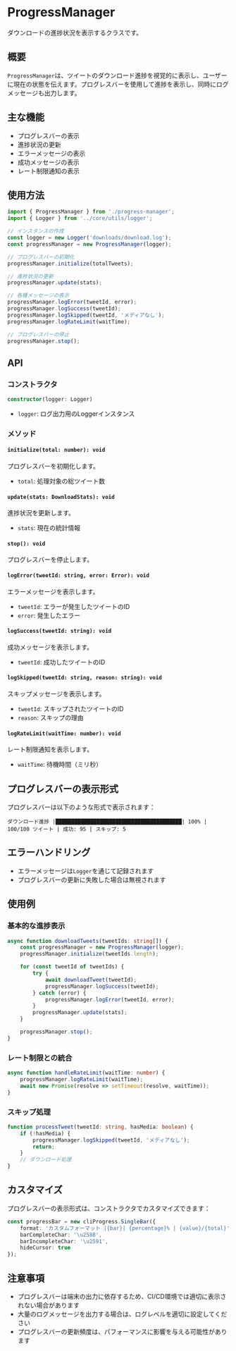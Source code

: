 # ProgressManager

ダウンロードの進捗状況を表示するクラスです。

## 概要

`ProgressManager`は、ツイートのダウンロード進捗を視覚的に表示し、ユーザーに現在の状態を伝えます。プログレスバーを使用して進捗を表示し、同時にログメッセージも出力します。

## 主な機能

- プログレスバーの表示
- 進捗状況の更新
- エラーメッセージの表示
- 成功メッセージの表示
- レート制限通知の表示

## 使用方法

```typescript
import { ProgressManager } from './progress-manager';
import { Logger } from '../core/utils/logger';

// インスタンスの作成
const logger = new Logger('downloads/download.log');
const progressManager = new ProgressManager(logger);

// プログレスバーの初期化
progressManager.initialize(totalTweets);

// 進捗状況の更新
progressManager.update(stats);

// 各種メッセージの表示
progressManager.logError(tweetId, error);
progressManager.logSuccess(tweetId);
progressManager.logSkipped(tweetId, 'メディアなし');
progressManager.logRateLimit(waitTime);

// プログレスバーの停止
progressManager.stop();
```

## API

### コンストラクタ

```typescript
constructor(logger: Logger)
```

- `logger`: ログ出力用のLoggerインスタンス

### メソッド

#### `initialize(total: number): void`

プログレスバーを初期化します。

- `total`: 処理対象の総ツイート数

#### `update(stats: DownloadStats): void`

進捗状況を更新します。

- `stats`: 現在の統計情報

#### `stop(): void`

プログレスバーを停止します。

#### `logError(tweetId: string, error: Error): void`

エラーメッセージを表示します。

- `tweetId`: エラーが発生したツイートのID
- `error`: 発生したエラー

#### `logSuccess(tweetId: string): void`

成功メッセージを表示します。

- `tweetId`: 成功したツイートのID

#### `logSkipped(tweetId: string, reason: string): void`

スキップメッセージを表示します。

- `tweetId`: スキップされたツイートのID
- `reason`: スキップの理由

#### `logRateLimit(waitTime: number): void`

レート制限通知を表示します。

- `waitTime`: 待機時間（ミリ秒）

## プログレスバーの表示形式

プログレスバーは以下のような形式で表示されます：

```
ダウンロード進捗 |████████████████████████████████████████| 100% | 100/100 ツイート | 成功: 95 | スキップ: 5
```

## エラーハンドリング

- エラーメッセージは`Logger`を通じて記録されます
- プログレスバーの更新に失敗した場合は無視されます

## 使用例

### 基本的な進捗表示

```typescript
async function downloadTweets(tweetIds: string[]) {
    const progressManager = new ProgressManager(logger);
    progressManager.initialize(tweetIds.length);

    for (const tweetId of tweetIds) {
        try {
            await downloadTweet(tweetId);
            progressManager.logSuccess(tweetId);
        } catch (error) {
            progressManager.logError(tweetId, error);
        }
        progressManager.update(stats);
    }

    progressManager.stop();
}
```

### レート制限との統合

```typescript
async function handleRateLimit(waitTime: number) {
    progressManager.logRateLimit(waitTime);
    await new Promise(resolve => setTimeout(resolve, waitTime));
}
```

### スキップ処理

```typescript
function processTweet(tweetId: string, hasMedia: boolean) {
    if (!hasMedia) {
        progressManager.logSkipped(tweetId, 'メディアなし');
        return;
    }
    // ダウンロード処理
}
```

## カスタマイズ

プログレスバーの表示形式は、コンストラクタでカスタマイズできます：

```typescript
const progressBar = new cliProgress.SingleBar({
    format: 'カスタムフォーマット |{bar}| {percentage}% | {value}/{total}',
    barCompleteChar: '\u2588',
    barIncompleteChar: '\u2591',
    hideCursor: true
});
```

## 注意事項

- プログレスバーは端末の出力に依存するため、CI/CD環境では適切に表示されない場合があります
- 大量のログメッセージを出力する場合は、ログレベルを適切に設定してください
- プログレスバーの更新頻度は、パフォーマンスに影響を与える可能性があります 